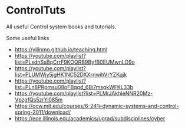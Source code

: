# ControlTuts
All useful Control system books and tutorials.

Some useful links
- https://yilinmo.github.io/teaching.html
- https://youtube.com/playlist?list=PLxdnSsBqCrrF9KOQRB9ByfB0EUMwnLO9o
- https://youtube.com/playlist?list=PLUMWjy5jgHK1NC52DXXrriwihVrYZKqjk
- https://youtube.com/playlist?list=PLn8PRpmsu08pFBqgd_6Bi7msgkWFKL33b
- https://youtube.com/playlist?list=PLMrJAkhIeNNR20Mz-VpzgfQs5zrYi085m
- https://ocw.mit.edu/courses/6-241j-dynamic-systems-and-control-spring-2011/download/
- https://ece.illinois.edu/academics/ugrad/subdisciplines/cyber
